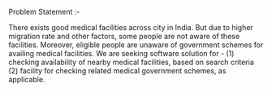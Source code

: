 Problem Statement :-

There exists good medical facilities across city in India. But due to higher migration rate and other factors, some people are not aware of these facilities. Moreover, eligible people are unaware of government schemes for availing medical facilities. We are seeking software solution for -
(1) checking availability of nearby medical facilities, based on search criteria 
(2) facility for checking related medical government schemes, as applicable. 

